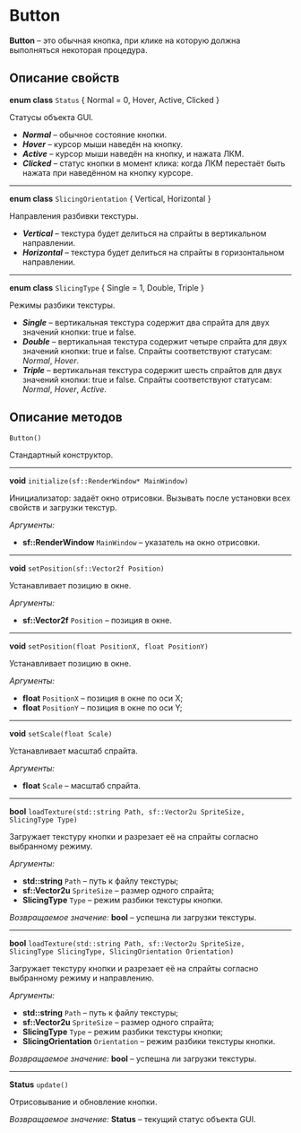 # Button
**Button** – это обычная кнопка, при клике на которую должна выполняться некоторая процедура.
## Описание свойств

**enum class** `Status` { Normal = 0, Hover, Active, Clicked }

Статусы объекта GUI.

* _**Normal**_ – обычное состояние кнопки.
* _**Hover**_ – курсор мыши наведён на кнопку.
* _**Active**_ – курсор мыши наведён на кнопку, и нажата ЛКМ.
* _**Clicked**_ – статус кнопки в момент клика: когда ЛКМ перестаёт быть нажата при наведённом на кнопку курсоре.
___

**enum class** `SlicingOrientation` { Vertical, Horizontal }

Направления разбивки текстуры.
		
* _**Vertical**_ – текстура будет делиться на спрайты в вертикальном направлении.
* _**Horizontal**_ – текстура будет делиться на спрайты в горизонтальном направлении.
___

**enum class** `SlicingType` { Single = 1, Double, Triple }

Режимы разбики текстуры.

* _**Single**_ – вертикальная текстура содержит два спрайта для двух значений кнопки: true и false.
* _**Double**_ – вертикальная текстура содержит четыре спрайта для двух значений кнопки: true и false. Спрайты соответствуют статусам: _Normal_, _Hover_.
* _**Triple**_ – вертикальная текстура содержит шесть спрайтов для двух значений кнопки: true и false. Спрайты соответствуют статусам: _Normal_, _Hover_, _Active_.

## Описание методов

`Button()`

Стандартный конструктор.
___

**void** `initialize(sf::RenderWindow* MainWindow)`

Инициализатор: задаёт окно отрисовки. Вызывать после установки всех свойств и загрузки текстур.

 _Аргументы:_

 * **sf::RenderWindow** `MainWindow` – указатель на окно отрисовки.

___
**void** `setPosition(sf::Vector2f Position)`

Устанавливает позицию в окне.

 _Аргументы:_

 * **sf::Vector2f** `Position` – позиция в окне.
___

**void** `setPosition(float PositionX, float PositionY)`

Устанавливает позицию в окне.

 _Аргументы:_

* **float** `PositionX` – позиция в окне по оси X;
* **float** `PositionY` – позиция в окне по оси Y;

___

**void** `setScale(float Scale)`
	
Устанавливает масштаб спрайта.

 _Аргументы:_

 * **float** `Scale` – масштаб спрайта.
___
	
**bool** `loadTexture(std::string Path, sf::Vector2u SpriteSize, SlicingType Type)`

Загружает текстуру кнопки и разрезает её на спрайты согласно выбранному режиму.

 _Аргументы:_

* **std::string** `Path` – путь к файлу текстуры;
* **sf::Vector2u** `SpriteSize` – размер одного спрайта;
* **SlicingType** `Type` – режим разбики текстуры кнопки.

_Возвращаемое значение:_ **bool** – успешна ли загрузки текстуры.

___


**bool** `loadTexture(std::string Path, sf::Vector2u SpriteSize, SlicingType SlicingType, SlicingOrientation Orientation)`

Загружает текстуру кнопки и разрезает её на спрайты согласно выбранному режиму и направлению.

 _Аргументы:_

* **std::string** `Path` – путь к файлу текстуры;
* **sf::Vector2u** `SpriteSize` – размер одного спрайта;
* **SlicingType** `Type` – режим разбики текстуры кнопки;
* **SlicingOrientation** `Orientation` – режим разбики текстуры кнопки.

_Возвращаемое значение:_ **bool** – успешна ли загрузки текстуры.

___
	
**Status** `update()`

Отрисовывание и обновление кнопки.

_Возвращаемое значение:_ **Status** – текущий статус объекта GUI.
	


